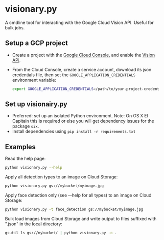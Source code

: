 # visionary.py

A cmdline tool for interacting with the Google Cloud Vision API. Useful for bulk jobs.

## Setup a GCP project

* Create a project with the [Google Cloud Console][cloud-console], and enable
  the [Vision API][vision-api].
* From the Cloud Console, create a service account,
  download its json credentials file, then set the 
  `GOOGLE_APPLICATION_CREDENTIALS` environment variable:

  ```bash
  export GOOGLE_APPLICATION_CREDENTIALS=/path/to/your-project-credentials.json
  ```

[cloud-console]: https://console.cloud.google.com
[vision-api]: https://console.cloud.google.com/apis/api/vision.googleapis.com/overview?project=_

## Set up visionairy.py

* Preferred: set up an isolated Python environment. Note: On OS X El Capitain this
is required or else you will get dependency issues for the package `six`.
* Install dependencies using `pip install -r requirements.txt`

## Examples

Read the help page:

```bash
python visionary.py --help
```

Apply all detection types to an image on Cloud Storage:

```bash
python visionary.py gs://mybucket/myimage.jpg
```

Apply face detection only (see --help for all types) to an image on Cloud Storage:

```bash
python visionary.py -t face_detection gs://mybucket/myimage.jpg
```

Bulk load images from Cloud Storage and write output to files suffixed with
".json" in the local directory:

```bash
gsutil ls gs://mybucket/ | python visionary.py -o .
```

